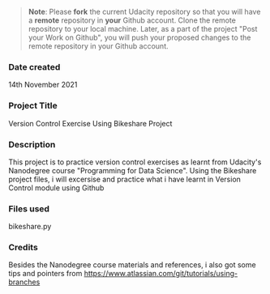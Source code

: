 >**Note**: Please **fork** the current Udacity repository so that you will have a **remote** repository in **your** Github account. Clone the remote repository to your local machine. Later, as a part of the project "Post your Work on Github", you will push your proposed changes to the remote repository in your Github account.

### Date created
14th November 2021

### Project Title
Version Control Exercise Using Bikeshare Project

### Description
This project is to practice version control exercises as learnt from Udacity's Nanodegree course "Programming for Data Science". Using the Bikeshare
project files, i will excersise and practice what i have learnt in Version Control module using Github

### Files used
bikeshare.py

### Credits
Besides the Nanodegree course materials and references, i also got some tips and pointers from https://www.atlassian.com/git/tutorials/using-branches
